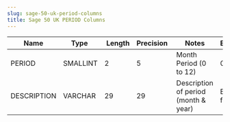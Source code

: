 ```yaml
---
slug: sage-50-uk-period-columns
title: Sage 50 UK PERIOD Columns
---
```

| Name | Type  |  Length | Precision  |  Notes  | Example |
| --- | --- | --- | --- | --- | --- |
| PERIOD | SMALLINT | 2 | 5 | Month Period (0 to 12) | 0 |
| DESCRIPTION | VARCHAR | 29 | 29 | Description of period (month & year) | Brought forward |

